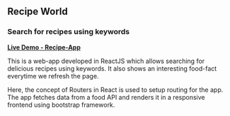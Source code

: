 ## Recipe World

### Search for recipes using keywords

<B><a href="https://swapnil031.github.io/recipe-app/">Live Demo - Recipe-App</a></B>

This is a web-app developed in ReactJS which allows searching for delicious recipes using keywords. It also shows an interesting food-fact everytime we refresh the page.

Here, the concept of Routers in React is used to setup routing for the app. The app fetches data from a food API and renders it in a responsive frontend using bootstrap framework. 
